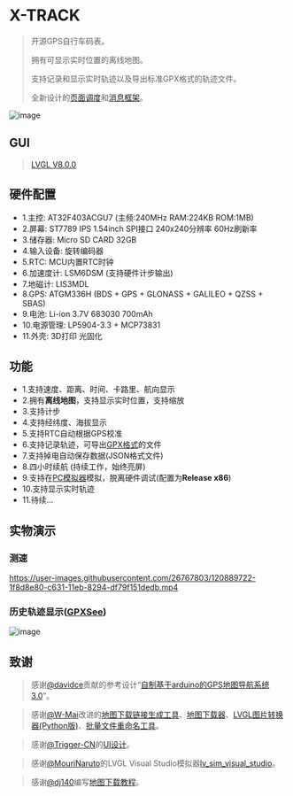 # X-TRACK
> 开源GPS自行车码表。
> 
> 拥有可显示实时位置的离线地图。
> 
> 支持记录和显示实时轨迹以及导出标准GPX格式的轨迹文件。
> 
> 全新设计的[页面调度](https://github.com/FASTSHIFT/X-TRACK/tree/main/Software/X-Track/USER/App/Utils/PageManager)和[消息框架](https://github.com/FASTSHIFT/X-TRACK/tree/main/Software/X-Track/USER/App/Utils/DataCenter)。

![image](https://github.com/FASTSHIFT/X-TRACK/blob/main/Images/%E5%9C%B0%E5%9B%BE.jpg)

## GUI
> [LVGL V8.0.0](https://github.com/lvgl/lvgl/releases/tag/v8.0.0)

## 硬件配置
* 1.主控: AT32F403ACGU7 (主频:240MHz RAM:224KB ROM:1MB)
* 2.屏幕: ST7789 IPS 1.54inch SPI接口 240x240分辨率 60Hz刷新率
* 3.储存器: Micro SD CARD 32GB 
* 4.输入设备: 旋转编码器
* 5.RTC: MCU内置RTC时钟
* 6.加速度计: LSM6DSM (支持硬件计步输出)
* 7.地磁计: LIS3MDL
* 8.GPS: ATGM336H (BDS + GPS + GLONASS + GALILEO + QZSS + SBAS)
* 9.电池: Li-ion 3.7V 683030 700mAh
* 10.电源管理: LP5904-3.3 + MCP73831
* 11.外壳: 3D打印 光固化

## 功能
* 1.支持速度、距离、时间、卡路里、航向显示
* 2.拥有**离线地图**，支持显示实时位置，支持缩放
* 3.支持计步
* 4.支持经纬度、海拔显示
* 5.支持RTC自动根据GPS校准
* 6.支持记录轨迹，可导出[GPX格式](https://zh.wikipedia.org/wiki/GPX)的文件
* 7.支持掉电自动保存数据(JSON格式文件)
* 8.四小时续航 (持续工作，始终亮屏)
* 9.支持在[PC模拟器](https://github.com/FASTSHIFT/X-TRACK/tree/main/Software/X-Track/Simulator)模拟，脱离硬件调试(配置为**Release x86**)
* 10.支持显示实时轨迹
* 11.待续...

## 实物演示
### 测速
https://user-images.githubusercontent.com/26767803/120889722-1f8d8e80-c631-11eb-8294-df79f151dedb.mp4

### 历史轨迹显示([GPXSee](https://github.com/tumic0/GPXSee))
![image](https://github.com/FASTSHIFT/X-TRACK/blob/main/Images/%E8%BF%90%E5%8A%A8%E8%BD%A8%E8%BF%B9.png)

## 致谢
> 感谢[@davidce](https://www.geek-workshop.com/home.php?mod=space&uid=204)贡献的参考设计“[自制基于arduino的GPS地图导航系统3.0](https://www.geek-workshop.com/thread-8835-1-1.html)”。

> 感谢[@W-Mai](https://github.com/W-Mai)改进的[地图下载链接生成工具](https://github.com/W-Mai/XLocateDownloader/releases/download/1.0.0/MapDownloader.zip)、[地图下载器](https://github.com/W-Mai/XLocateDownloader)、[LVGL图片转换器(Python版)](https://github.com/W-Mai/lvgl_image_converter)、[批量文件重命名工具](https://github.com/W-Mai/filename_renamer)。

> 感谢[@Trigger-CN](https://github.com/Trigger-CN)的[UI设计](https://github.com/FASTSHIFT/X-TRACK/tree/main/ArtDesign)。

> 感谢[@MouriNaruto](https://github.com/MouriNaruto)的LVGL Visual Studio模拟器[lv_sim_visual_studio](https://github.com/lvgl/lv_sim_visual_studio)。

> 感谢[@dj140](https://github.com/dj140)编写[地图下载教程](https://github.com/FASTSHIFT/X-TRACK/blob/main/Tools/README.md)。
